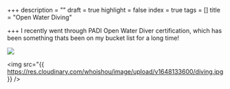 +++
description = ""
draft = true
highlight = false
index = true
tags = []
title = "Open Water Diving"

+++
I recently went through PADI Open Water Diver certification, which has been something thats been on my bucket list for a long time!

<img src="{{ .Site.cloudinary_url }}/{{ diving }}" />

<img src="{{ https://res.cloudinary.com/whoishou/image/upload/v1648133600/diving.jpg }} />
